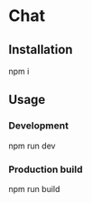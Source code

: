 # Chat

## Installation
npm i

## Usage
### Development
npm run dev

### Production build
npm run build